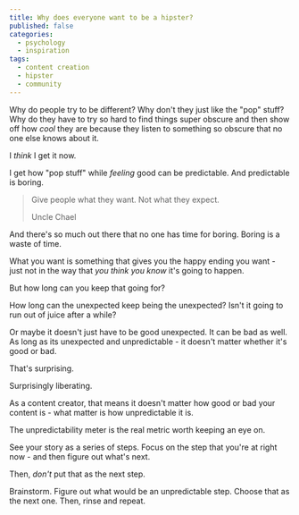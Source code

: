 ```yaml
---
title: Why does everyone want to be a hipster?
published: false
categories:
  - psychology
  - inspiration
tags:
  - content creation
  - hipster
  - community
---
```

Why do people try to be different? Why don't they just like the "pop" stuff? Why do they have to try so hard to find things super obscure and then show off how _cool_ they are because they listen to something so obscure that no one else knows about it.

I _think_ I get it now.

I get how "pop stuff" while _feeling_ good can be predictable. And predictable is boring.

> Give people what they want. Not what they expect.
>
> Uncle Chael

And there's so much out there that no one has time for boring. Boring is a waste of time.

What you want is something that gives you the happy ending you want - just not in the way that _you think you know_ it's going to happen.

But how long can you keep that going for?

How long can the unexpected keep being the unexpected? Isn't it going to run out of juice after a while?

Or maybe it doesn't just have to be good unexpected. It can be bad as well. As long as its unexpected and unpredictable - it doesn't matter whether it's good or bad.

That's surprising.

Surprisingly liberating.

As a content creator, that means it doesn't matter how good or bad your content is - what matter is how unpredictable it is.

The unpredictability meter is the real metric worth keeping an eye on.

See your story as a series of steps. Focus on the step that you're at right now - and then figure out what's next.

Then, _don't_ put that as the next step.

Brainstorm. Figure out what would be an unpredictable step. Choose that as the next one. Then, rinse and repeat.